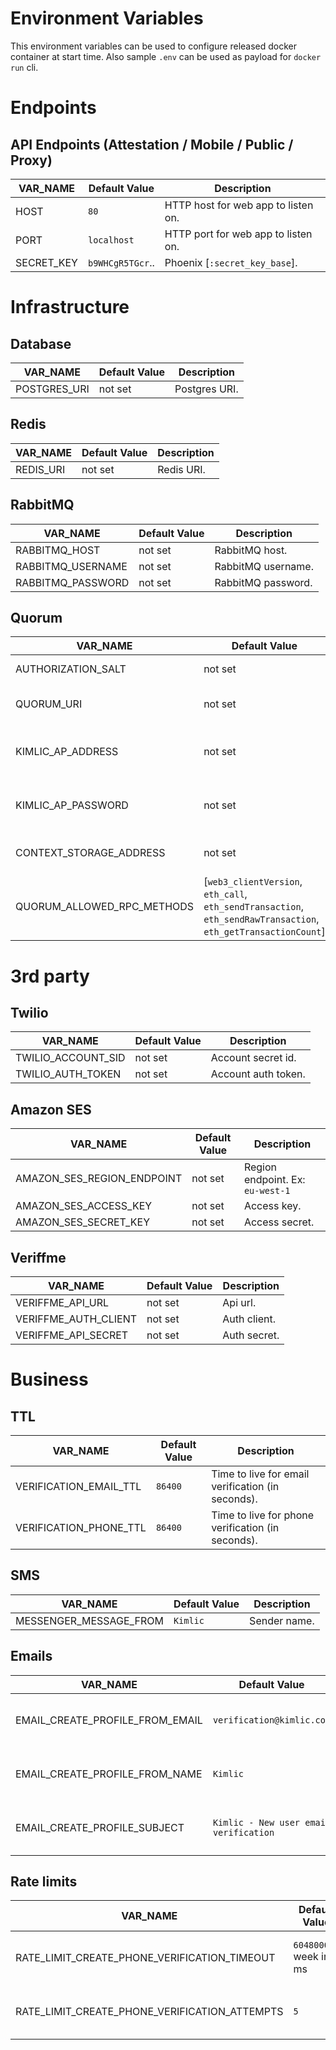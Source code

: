 # Environment Variables

This environment variables can be used to configure released docker container at start time.
Also sample `.env` can be used as payload for `docker run` cli.

# Endpoints

## API Endpoints (Attestation / Mobile / Public / Proxy)

| VAR_NAME   | Default Value    | Description                         |
| ---------- | ---------------- | ----------------------------------- |
| HOST       | `80`             | HTTP host for web app to listen on. |
| PORT       | `localhost`      | HTTP port for web app to listen on. |
| SECRET_KEY | `b9WHCgR5TGcr`.. | Phoenix [`:secret_key_base`].       |

# Infrastructure

## Database

| VAR_NAME      | Default Value | Description   |
| ------------- | ------------- | ------------- |
| POSTGRES_URI  | not set       | Postgres URI. |

## Redis

| VAR_NAME      | Default Value | Description   |
| ------------- | ------------- | ------------- |
| REDIS_URI     | not set       | Redis URI.    |

## RabbitMQ

| VAR_NAME          | Default Value | Description        |
| ----------------- | ------------- | ------------------ |
| RABBITMQ_HOST     | not set       | RabbitMQ host.     |
| RABBITMQ_USERNAME | not set       | RabbitMQ username. |
| RABBITMQ_PASSWORD | not set       | RabbitMQ password. |

## Quorum

| VAR_NAME                   | Default Value | Description                        |
| -------------------------- | ------------- | ---------------------------------- |
| AUTHORIZATION_SALT         | not set       | Authorization salt.                |
| QUORUM_URI                 | not set       | Quorum uri for ethereumex.         |
| KIMLIC_AP_ADDRESS          | not set       | Kimlic attestation party address.  |
| KIMLIC_AP_PASSWORD         | not set       | Kimlic attestation party password. |
| CONTEXT_STORAGE_ADDRESS    | not set       | Context storage address.           |
| QUORUM_ALLOWED_RPC_METHODS | [`web3_clientVersion`, `eth_call`, `eth_sendTransaction`, `eth_sendRawTransaction`, `eth_getTransactionCount`] | Quorum allowed rpc methods. |

# 3rd party

## Twilio

| VAR_NAME           | Default Value | Description         |
| ------------------ | ------------- | ------------------- |
| TWILIO_ACCOUNT_SID | not set       | Account secret id.  |
| TWILIO_AUTH_TOKEN  | not set       | Account auth token. |

## Amazon SES

| VAR_NAME                   | Default Value | Description                      |
| -------------------------- | ------------- | -------------------------------- |
| AMAZON_SES_REGION_ENDPOINT | not set       | Region endpoint. Ex: `eu-west-1` |
| AMAZON_SES_ACCESS_KEY      | not set       | Access key.                      |
| AMAZON_SES_SECRET_KEY      | not set       | Access secret.                   |

## Veriffme

| VAR_NAME              | Default Value | Description  |
| --------------------- | ------------- | ------------ |
| VERIFFME_API_URL      | not set       | Api url.     |
| VERIFFME_AUTH_CLIENT  | not set       | Auth client. |
| VERIFFME_API_SECRET   | not set       | Auth secret. |

# Business

## TTL 

| VAR_NAME               | Default Value | Description                                       |
| ---------------------- | ------------- | ------------------------------------------------- |
| VERIFICATION_EMAIL_TTL | `86400`       | Time to live for email verification (in seconds). |
| VERIFICATION_PHONE_TTL | `86400`       | Time to live for phone verification (in seconds). |

## SMS

| VAR_NAME               | Default Value | Description  |
| ---------------------- | ------------- | ------------ |
| MESSENGER_MESSAGE_FROM | `Kimlic`      | Sender name. |

## Emails

| VAR_NAME                        | Default Value                          | Description                       |
| ------------------------------- | -------------------------------------- | --------------------------------- |
| EMAIL_CREATE_PROFILE_FROM_EMAIL | `verification@kimlic.com`              | Sender email on create profile.   |
| EMAIL_CREATE_PROFILE_FROM_NAME  | `Kimlic`                               | Sender name on create profile.    |
| EMAIL_CREATE_PROFILE_SUBJECT    | `Kimlic - New user email verification` | Sender subject on create profile. |

## Rate limits 

| VAR_NAME                                      | Default Value          | Description                             |
| --------------------------------------------- | ---------------------- | --------------------------------------- |
| RATE_LIMIT_CREATE_PHONE_VERIFICATION_TIMEOUT  | `604800000` week in ms | Timeout for phone verification (in ms). |
| RATE_LIMIT_CREATE_PHONE_VERIFICATION_ATTEMPTS | `5`                    | Max attempts for phone verification.    |
